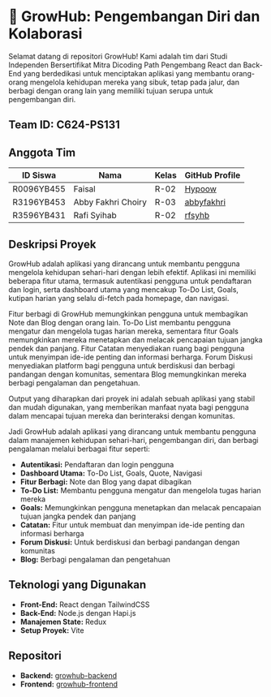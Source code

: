 # 🌱 GrowHub: Pengembangan Diri dan Kolaborasi
Selamat datang di repositori GrowHub! Kami adalah tim dari Studi Independen Bersertifikat Mitra Dicoding Path Pengembang React dan Back-End yang berdedikasi untuk menciptakan aplikasi yang membantu orang-orang mengelola kehidupan mereka yang sibuk, tetap pada jalur, dan berbagi dengan orang lain yang memiliki tujuan serupa untuk pengembangan diri.

## Team ID: C624-PS131

## Anggota Tim
| ID Siswa     | Nama                     | Kelas | GitHub Profile                        |
|--------------|--------------------------|-------|---------------------------------------|
| R0096YB455   | Faisal                   | R-02  | [Hypoow](https://github.com/Hypoow)   |
| R3196YB453   | Abby Fakhri Choiry       | R-03  | [abbyfakhri](https://github.com/abbyfakhri) |
| R3596YB431   | Rafi Syihab              | R-02  | [rfsyhb](https://github.com/rfsyhb)   |

## Deskripsi Proyek
GrowHub adalah aplikasi yang dirancang untuk membantu pengguna mengelola kehidupan sehari-hari dengan lebih efektif. Aplikasi ini memiliki beberapa fitur utama, termasuk autentikasi pengguna untuk pendaftaran dan login, serta dashboard utama yang mencakup To-Do List, Goals, kutipan harian yang selalu di-fetch pada homepage, dan navigasi.

Fitur berbagi di GrowHub memungkinkan pengguna untuk membagikan Note dan Blog dengan orang lain. To-Do List membantu pengguna mengatur dan mengelola tugas harian mereka, sementara fitur Goals memungkinkan mereka menetapkan dan melacak pencapaian tujuan jangka pendek dan panjang. Fitur Catatan menyediakan ruang bagi pengguna untuk menyimpan ide-ide penting dan informasi berharga. Forum Diskusi menyediakan platform bagi pengguna untuk berdiskusi dan berbagi pandangan dengan komunitas, sementara Blog memungkinkan mereka berbagi pengalaman dan pengetahuan.

Output yang diharapkan dari proyek ini adalah sebuah aplikasi yang stabil dan mudah digunakan, yang memberikan manfaat nyata bagi pengguna dalam mencapai tujuan mereka dan berinteraksi dengan komunitas.

Jadi GrowHub adalah aplikasi yang dirancang untuk membantu pengguna dalam manajemen kehidupan sehari-hari, pengembangan diri, dan berbagi pengalaman melalui berbagai fitur seperti:
- **Autentikasi:** Pendaftaran dan login pengguna
- **Dashboard Utama:** To-Do List, Goals, Quote, Navigasi
- **Fitur Berbagi:** Note dan Blog yang dapat dibagikan
- **To-Do List:** Membantu pengguna mengatur dan mengelola tugas harian mereka
- **Goals:** Memungkinkan pengguna menetapkan dan melacak pencapaian tujuan jangka pendek dan panjang
- **Catatan:** Fitur untuk membuat dan menyimpan ide-ide penting dan informasi berharga
- **Forum Diskusi:** Untuk berdiskusi dan berbagi pandangan dengan komunitas
- **Blog:** Berbagi pengalaman dan pengetahuan

## Teknologi yang Digunakan
- **Front-End:** React dengan TailwindCSS
- **Back-End:** Node.js dengan Hapi.js
- **Manajemen State:** Redux
- **Setup Proyek:** Vite

## Repositori
- **Backend:** [growhub-backend](https://github.com/cp-GrowHub/growhub-backend)
- **Frontend:** [growhub-frontend](https://github.com/cp-GrowHub/growhub-frontend)
